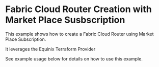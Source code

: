 # Fabric Cloud Router Creation with Market Place Susbscription

This example shows how to create a Fabric Cloud Router using Market Place Subscription.

It leverages the Equinix Terraform Provider

See example usage below for details on how to use this example.

<!-- BEGIN_TF_DOCS -->
<!-- END_TF_DOCS -->
